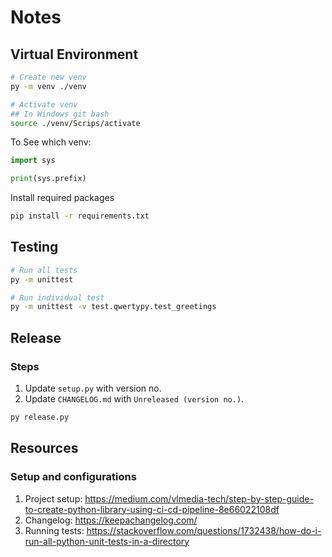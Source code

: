 # Notes

## Virtual Environment

```bash
# Create new venv
py -m venv ./venv

# Activate venv
## In Windows git bash
source ./venv/Scrips/activate
```

To See which venv:

```py
import sys

print(sys.prefix)
```

Install required packages

```bash
pip install -r requirements.txt
```

## Testing

```bash
# Run all tests
py -m unittest

# Run individual test
py -m unittest -v test.qwertypy.test_greetings
```

## Release

### Steps

1. Update `setup.py` with version no.
2. Update `CHANGELOG.md` with `Unreleased (version no.)`.

```bash
py release.py
```

## Resources

### Setup and configurations

1. Project setup: https://medium.com/vlmedia-tech/step-by-step-guide-to-create-python-library-using-ci-cd-pipeline-8e66022108df
2. Changelog: https://keepachangelog.com/
3. Running tests: https://stackoverflow.com/questions/1732438/how-do-i-run-all-python-unit-tests-in-a-directory
